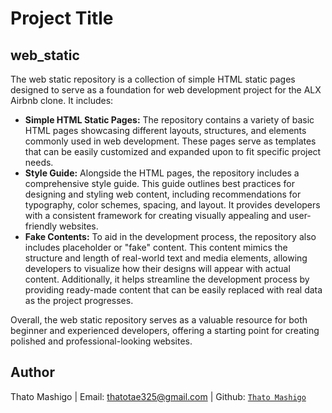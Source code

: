 
# Project Title

## web_static


The web static repository is a collection of simple HTML static pages designed to serve as a foundation for web development project for the ALX Airbnb clone. It includes:

- **Simple HTML Static Pages:**  The repository contains a variety of basic HTML pages showcasing different layouts, structures, and elements commonly used in web development. These pages serve as templates that can be easily customized and expanded upon to fit specific project needs. 
- **Style Guide:** Alongside the HTML pages, the repository includes a comprehensive style guide. This guide outlines best practices for designing and styling web content, including recommendations for typography, color schemes, spacing, and layout. It provides developers with a consistent framework for creating visually appealing and user-friendly websites.
- **Fake Contents:** To aid in the development process, the repository also includes placeholder or "fake" content. This content mimics the structure and length of real-world text and media elements, allowing developers to visualize how their designs will appear with actual content. Additionally, it helps streamline the development process by providing ready-made content that can be easily replaced with real data as the project progresses.

Overall, the web static repository serves as a valuable resource for both beginner and experienced developers, offering a starting point for creating polished and professional-looking websites.

## Author

Thato Mashigo | Email: thatotae325@gmail.com | Github: [`Thato Mashigo`](https://github.com/Polarthebear)
